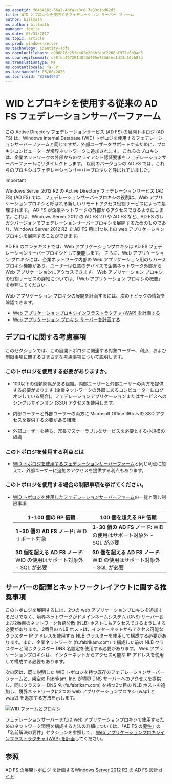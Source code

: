 ```yaml
---
ms.assetid: f0464182-56a2-4bfa-a8c8-7e39c1bd62d3
title: WID とプロキシを使用するフェデレーション サーバー ファーム
author: billmath
ms.author: billmath
manager: femila
ms.date: 05/31/2017
ms.topic: article
ms.prod: windows-server
ms.technology: identity-adfs
ms.openlocfilehash: a906876c25fea62e20abfebf2268af977e6b3ad3
ms.sourcegitcommit: de8fea497201d8f3d995e733dfec1d13a16cb8fa
ms.translationtype: MT
ms.contentlocale: ja-JP
ms.lasthandoff: 08/06/2020
ms.locfileid: "87864043"
---
```

# <a name="legacy-ad-fs-federation-server-farm-using-wid-and-proxies"></a>WID とプロキシを使用する従来の AD FS フェデレーションサーバーファーム

この Active Directory フェデレーションサービス (AD FS) の展開トポロジ (AD FS) は、Windows Internal Database (WID) トポロジを使用するフェデレーションサーバーファームと同じですが、外部ユーザーをサポートするために、プロキシコンピューターが境界ネットワークに追加されます。 これらのプロキシは、企業ネットワークの外部からのクライアント認証要求をフェデレーションサーバーファームにリダイレクトします。 以前のバージョンの AD FS では、これらのプロキシはフェデレーションサーバープロキシと呼ばれていました。

> [!IMPORTANT]
> Windows Server 2012 R2 の Active Directory フェデレーションサービス (AD FS) (AD FS) では、フェデレーションサーバープロキシの役割は、Web アプリケーションプロキシと呼ばれる新しいリモートアクセス役割サービスによって処理されます。 AD FS が企業ネットワークの外部からアクセスできるようにします。これは、Windows Server 2012 の AD FS 2.0 や AD FS など、AD FS のレガシバージョンでフェデレーションサーバープロキシを展開するためのものであり、Windows Server 2012 R2 で AD FS 用に1つ以上の web アプリケーションプロキシを展開することができます。
>
> AD FS のコンテキストでは、Web アプリケーションプロキシは AD FS フェデレーションサーバープロキシとして機能します。 さらに、Web アプリケーション プロキシには、企業ネットワーク内部の Web アプリケーション用のリバース プロキシ機能があり、ユーザーは任意のデバイスで企業ネットワーク外部から Web アプリケーションにアクセスできます。 Web アプリケーション プロキシの役割サービスの詳細については、「Web アプリケーション プロキシの概要」を参照してください。
>
> Web アプリケーション プロキシの展開を計画するには、次のトピックの情報を確認できます。
>
> - [Web アプリケーションプロキシインフラストラクチャ (WAP) を計画する](/previous-versions/orphan-topics/ws.11/dn383648(v=ws.11))
> - [Web アプリケーション プロキシ サーバーを計画する](/previous-versions/orphan-topics/ws.11/dn383647(v=ws.11))

## <a name="deployment-considerations"></a>デプロイに関する考慮事項
このセクションでは、この展開トポロジに関連する対象ユーザー、利点、および制限事項に関するさまざまな考慮事項について説明します。

### <a name="who-should-use-this-topology"></a>このトポロジを使用する必要がありますか。

- 100以下の信頼関係がある組織。内部ユーザーと外部ユーザーの両方を提供する必要があります (企業ネットワークの外部にあるコンピューターにログオンしている場合)。フェデレーションアプリケーションまたはサービスへのシングルサインオン (SSO) アクセスを使用します。

- 内部ユーザーと外部ユーザーの両方に Microsoft Office 365 への SSO アクセスを提供する必要がある組織

- 外部ユーザーを持ち、冗長でスケーラブルなサービスを必要とする小規模の組織

### <a name="what-are-the-benefits-of-using-this-topology"></a>このトポロジを使用する利点とは

- [WID トポロジを使用するフェデレーションサーバーファーム](Federation-Server-Farm-Using-WID.md)と同じ利点に加えて、外部ユーザーに追加のアクセスを提供する利点もあります。

### <a name="what-are-the-limitations-of-using-this-topology"></a>このトポロジを使用する場合の制限事項を挙げてください。

- [WID トポロジを使用したフェデレーションサーバーファーム](Federation-Server-Farm-Using-WID.md)の一覧と同じ制限事項

    | 1-100 個の RP 信頼 | 100 個を超える RP 信頼 |
    |--|--|
    | **1-30 個の AD FS ノード:** WID サポート対象 | **1-30 個の AD FS ノード:** WID の使用はサポート対象外 - SQL が必要 |
    | **30 個を超える AD FS ノード:** WID の使用はサポート対象外 - SQL が必要 | **30 個を超える AD FS ノード:** WID の使用はサポート対象外 - SQL が必要 |

## <a name="server-placement-and-network-layout-recommendations"></a>サーバーの配置とネットワークレイアウトに関する推奨事項
このトポロジを展開するには、2つの web アプリケーションプロキシを追加するだけでなく、境界ネットワークがドメインネームシステム (DNS) サーバーおよび2番目のネットワーク負荷分散 (NLB) ホストにもアクセスできるようにする必要があります。 2番目の NLB ホストは、インターネットからアクセス可能なクラスター IP アドレスを使用する NLB クラスターを使用して構成する必要があります。また、企業ネットワーク (fs.fabrikam.com) で構成した前の NLB クラスターと同じクラスター DNS 名設定を使用する必要があります。 Web アプリケーションプロキシは、インターネットからアクセス可能な IP アドレスを使用して構成する必要もあります。

次の図は、既に説明した WID トポロジを持つ既存のフェデレーションサーバーファームと、架空の Fabrikam, Inc. が境界 DNS サーバーへのアクセスを提供し、同じクラスター DNS 名 (fs.fabrikam.com) を持つ2つ目の NLB ホストを追加し、境界ネットワークに2つの web アプリケーションプロキシ (wap1 と wap2) を追加する方法を示します。

![WID ファームとプロキシ](media/WIDFarmADFSBlue.gif)

フェデレーションサーバーまたは web アプリケーションプロキシで使用するためのネットワーク環境を構成する方法の詳細については、「AD FS の[要件](AD-FS-Requirements.md)」の「名前解決の要件」セクションを参照して、 [Web アプリケーションプロキシインフラストラクチャ (WAP) を計画](/previous-versions/orphan-topics/ws.11/dn383648(v=ws.11))してください。

## <a name="see-also"></a>参照
[AD FS の展開トポロジ](Plan-Your-AD-FS-Deployment-Topology.md) 
 を計画する[Windows Server 2012 R2 の AD FS 設計ガイド](AD-FS-Design-Guide-in-Windows-Server-2012-R2.md)

